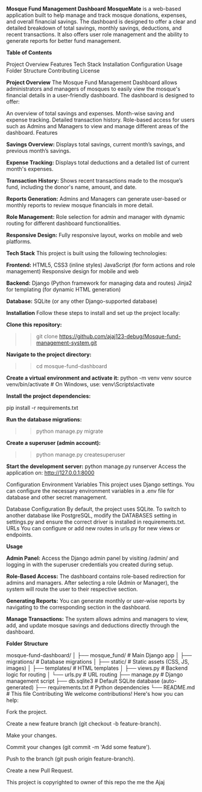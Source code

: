 **Mosque Fund Management Dashboard**
**MosqueMate** is a web-based application built to help manage and track mosque donations, expenses, and overall financial savings. The dashboard is designed to offer a clear and detailed breakdown of total savings, monthly savings, deductions, and recent transactions. It also offers user role management and the ability to generate reports for better fund management.

**Table of Contents**

Project Overview
Features
Tech Stack
Installation
Configuration
Usage
Folder Structure
Contributing
License


**Project Overview**
The Mosque Fund Management Dashboard allows administrators and managers of mosques to easily view the mosque's financial details in a user-friendly dashboard. The dashboard is designed to offer:

An overview of total savings and expenses.
Month-wise saving and expense tracking.
Detailed transaction history.
Role-based access for users such as Admins and Managers to view and manage different areas of the dashboard.
Features


**Savings Overview:**
Displays total savings, current month’s savings, and previous month’s savings.

**Expense Tracking:**
Displays total deductions and a detailed list of current month's expenses.

**Transaction History:**
Shows recent transactions made to the mosque’s fund, including the donor's name, amount, and date.

**Reports Generation:**
Admins and Managers can generate user-based or monthly reports to review mosque financials in more detail.

**Role Management:**
Role selection for admin and manager with dynamic routing for different dashboard functionalities.

**Responsive Design:**
Fully responsive layout, works on mobile and web platforms.

**Tech Stack**
This project is built using the following technologies:

**Frontend:**
HTML5, CSS3 (inline styles)
JavaScript (for form actions and role management)
Responsive design for mobile and web

**Backend:**
Django (Python framework for managing data and routes)
Jinja2 for templating (for dynamic HTML generation)

**Database:**
SQLite (or any other Django-supported database)


**Installation**
Follow these steps to install and set up the project locally:


**Clone this repository:**
>>git clone https://github.com/ajaj123-debug/Mosque-fund-management-system.git

**Navigate to the project directory:**
>>cd mosque-fund-dashboard

**Create a virtual environment and activate it:**
python -m venv venv
source venv/bin/activate  # On Windows, use: venv\Scripts\activate


**Install the project dependencies:**

pip install -r requirements.txt


**Run the database migrations:**
>> python manage.py migrate


**Create a superuser (admin account):**
>> python manage.py createsuperuser

**Start the development server:**
python manage.py runserver
Access the application on:
http://127.0.0.1:8000


Configuration
Environment Variables
This project uses Django settings. You can configure the necessary environment variables in a .env file for database and other secret management.

Database Configuration
By default, the project uses SQLite.
To switch to another database like PostgreSQL, modify the DATABASES setting in settings.py and ensure the correct driver is installed in requirements.txt.
URLs
You can configure or add new routes in urls.py for new views or endpoints.

**Usage**

**Admin Panel:**
Access the Django admin panel by visiting /admin/ and logging in with the superuser credentials you created during setup.


**Role-Based Access:**
The dashboard contains role-based redirection for admins and managers. After selecting a role (Admin or Manager), the system will route the user to their respective section.

**Generating Reports:**
You can generate monthly or user-wise reports by navigating to the corresponding section in the dashboard.

**Manage Transactions:**
The system allows admins and managers to view, add, and update mosque savings and deductions directly through the dashboard.


**Folder Structure**

mosque-fund-dashboard/
│
├── mosque_fund/             # Main Django app
│   ├── migrations/          # Database migrations
│   ├── static/              # Static assets (CSS, JS, images)
│   ├── templates/           # HTML templates
│   ├── views.py             # Backend logic for routing
│   └── urls.py              # URL routing
├── manage.py                # Django management script
├── db.sqlite3               # Default SQLite database (auto-generated)
├── requirements.txt         # Python dependencies
└── README.md                # This file
Contributing
We welcome contributions! Here's how you can help:

Fork the project.

Create a new feature branch (git checkout -b feature-branch).

Make your changes.

Commit your changes (git commit -m 'Add some feature').

Push to the branch (git push origin feature-branch).

Create a new Pull Request.

This project is copyrighted to owner of this repo the me the Ajaj
